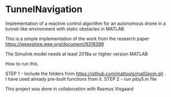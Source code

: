 # TunnelNavigation
Implementation of a reactive control algorithm for an autonomous drone  in a tunnel-like environment with static obstacles in MATLAB

This is a simple implementation of the work from the research paper https://ieeexplore.ieee.org/document/9318399

The Simulink model needs at least 2018a or higher version MATLAB


How to run this.

STEP 1 - Include the folders from https://github.com/mattools/matGeom.git . I have used already pre-built functions from it. 
STEP 2 - run piby5.m file

This project was done in collaboration with Rasmus Visgaard
